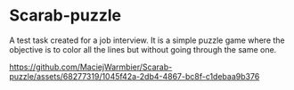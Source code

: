 # Scarab-puzzle
A test task created for a job interview. It is a simple puzzle game where the objective is to color all the lines but without going through the same one. 


https://github.com/MaciejWarmbier/Scarab-puzzle/assets/68277319/1045f42a-2db4-4867-bc8f-c1debaa9b376
